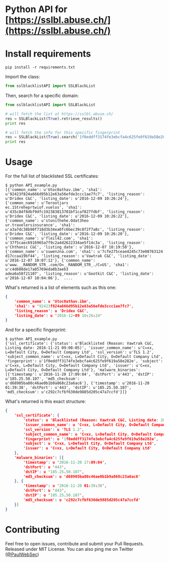 Python API for [https://sslbl.abuse.ch/](https://sslbl.abuse.ch/)
========


Install requirements
========

```shell
pip install -r requirements.txt
```

Import the class:

```python
from sslblacklistAPI import SSLBlackList
```

Then, search for a specific domain:


```python
from sslblacklistAPI import SSLBlackList

# will fetch the list at https://sslbl.abuse.ch/
res = SSLBlackList(True).retrieve_results()
print res

# will fetch the info for this specific fingerprint
res = SSLBlackList(True).search('1f0eddff3174fe3ebcfa4c625fe9f619a58e282e')
print res
```

Usage
========


For the full list of blacklisted SSL certificates: 

```shell
$ python API_example.py
[{'common_name': u'Utoc0athav.ibm', 'sha1': u'92423f824a666d95b12e63a56efde3ccc1ae7fc7', 'listing_reason': u'Dridex C&C', 'listing_date': u'2016-12-09 10:26:24'}, {'common_name': u'Terootjars
ec.1Streheprtwiof.vuelos', 'sha1': u'435c84f8dbf9dfc192383813701bf1caf827fdbf', 'listing_reason': u'Dridex C&C', 'listing_date': u'2016-12-09 10:26:22'}, {'common_name': u'stonithehe.Odat3heo
ur.travelersinsurance', 'sha1': u'a3a7dc38b90f718d3b34ea0fc6bec39c8f2f7a8c', 'listing_reason': u'Dridex C&C', 'listing_date': u'2016-12-09 10:26:20'}, {'common_name': u'fleil42.com', 'sha1': 
u'37f5caec6916965a7f9c2a4d2622334ae5f14c3a', 'listing_reason': u'Chthonic C&C', 'listing_date': u'2016-12-07 10:19:50'}, {'common_name': u'suwenzna.com', 'sha1': u'7cfe275ceae4245c73e08763124
d17ccaa19bf44', 'listing_reason': u'Vawtrak C&C', 'listing_date': u'2016-12-07 10:07:12'}, {'common_name': u'www.__RANDOM_STR_.com/O=__RANDOM_STR_./C=US', 'sha1': u'c4d608de17a85769eda8b3aeb3
adea6a58f21107', 'listing_reason': u'Gootkit C&C', 'listing_date': u'2016-12-07 10:04:06'},  ....
```

What's returned is a list of elements such as this one: 
```json
{
    'common_name': u 'Utoc0athav.ibm',
    'sha1': u '92423f824a666d95b12e63a56efde3ccc1ae7fc7',
    'listing_reason': u 'Dridex C&C',
    'listing_date': u '2016-12-09 10:26:24'
}
```

And for a specific fingerprint:

```shell
$ python API_example.py 
{'ssl_certificate': {'status': u'Blacklisted (Reason: Vawtrak C&C, Listing date: 2016-11-21 09:08:05)', 'issuer_common_name': u'C=xx, L=Default City, O=Default Company Ltd', 'ssl_version': u'TLS 1.2', 'subject_common_name': u'C=xx, L=Default City, O=Default Company Ltd', 'fingerprint': u'1f0eddff3174fe3ebcfa4c625fe9f619a58e282e', 'subject': u'C=xx, L=Default City, O=Default Company Ltd', 'issuer': u'C=xx, L=Default City, O=Default Company Ltd'}, 'malware_binaries': [{'timestamp': u'2016-11-20 17:09:04', 'dstPort': u'443', 'dstIP': u'185.25.50.107', 'md5_checksum': u'd68905ba80c46ae0b1b9a868c23a6ac6'}, {'timestamp': u'2016-11-20 01:39:38', 'dstPort': u'443', 'dstIP': u'185.25.50.107', 'md5_checksum': u'c292c7cfbf630de9885d205c47a7ccfd'}]}
```

What's returned is this exact structure: 
```json
{
    'ssl_certificate': {
        'status': u 'Blacklisted (Reason: Vawtrak C&C, Listing date: 2016-11-21 09:08:05)',
        'issuer_common_name': u 'C=xx, L=Default City, O=Default Company Ltd',
        'ssl_version': u 'TLS 1.2',
        'subject_common_name': u 'C=xx, L=Default City, O=Default Company Ltd',
        'fingerprint': u '1f0eddff3174fe3ebcfa4c625fe9f619a58e282e',
        'subject': u 'C=xx, L=Default City, O=Default Company Ltd',
        'issuer': u 'C=xx, L=Default City, O=Default Company Ltd'
    },
    'malware_binaries': [{
        'timestamp': u '2016-11-20 17:09:04',
        'dstPort': u '443',
        'dstIP': u '185.25.50.107',
        'md5_checksum': u 'd68905ba80c46ae0b1b9a868c23a6ac6'
    }, {
        'timestamp': u '2016-11-20 01:39:38',
        'dstPort': u '443',
        'dstIP': u '185.25.50.107',
        'md5_checksum': u 'c292c7cfbf630de9885d205c47a7ccfd'
    }]
}
```

Contributing
=======

Feel free to open issues, contribute and submit your Pull Requests. Released under MIT License.
You can also ping me on Twitter ([@PaulWebSec](https://twitter.com/PaulWebSec))
